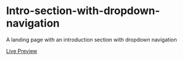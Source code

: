 # Intro-section-with-dropdown-navigation
A landing page with an introduction section with dropdown navigation 

[Live Preview](https://wendeee.github.io/Intro-section-with-dropdown-navigation/)
